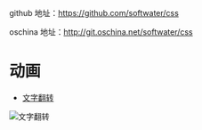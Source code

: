 github 地址：https://github.com/softwater/css

oschina 地址：http://git.oschina.net/softwater/css

# 动画
- [文字翻转](动画/文字翻转/readme.md)

![文字翻转](动画/文字翻转/img/效果.gif)